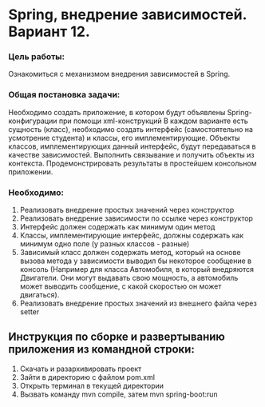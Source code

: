 <h1>Spring, внедрение зависимостей. Вариант 12.</h1>

<h3>Цель работы:</h3> Ознакомиться с механизмом внедрения зависимостей в Spring. 

<h3>Общая постановка задачи:</h3>

Необходимо создать приложение, в котором будут объявлены Spring-конфигурации при помощи xml-конструкций 
В каждом варианте есть сущность (класс), необходимо создать интерфейс (самостоятельно на усмотрение студента) и классы, его имплементирующие. 
Объекты классов, имплементирующих данный интерфейс, будут передаваться в качестве зависимостей. Выполнить связывание и получить объекты из контекста.
Продемонстрировать результаты в простейшем консольном приложении. 

<h3>Необходимо:</h3>

  1.  Реализовать внедрение простых значений через конструктор
  2.  Реализовать внедрение зависимости по ссылке через конструктор
  3.  Интерфейс должен содержать как минимум один метод
  4.  Классы, имплементирующие интерфейс, должны содержать как минимум одно поле (у разных классов - разные)
  5.  Зависимый класс должен содержать метод, который на основе вызова метода у зависимости выводил бы некоторое сообщение в консоль (Например для класса Автомобиля, в который внедряются Двигатели. Они могут выдавать свою мощность, а автомобиль может выводить сообщение, с какой скоростью он может двигаться).
  6.  Реализовать внедрение простых значений из внешнего файла через setter

<h2>Инструкция по сборке и развертыванию приложения из командной строки: </h2>

1. Скачать и разархивировать проект
2. Зайти в директорию с файлом pom.xml
3. Открыть терминал в текущей директории
4. Вызвать команду mvn compile, затем mvn spring-boot:run
